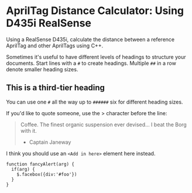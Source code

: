 # AprilTag Distance Calculator: Using D435i RealSense
Using a RealSense D435i, calculate the distance between a reference AprilTag and other AprilTags using C++.


Sometimes it's useful to have different levels of headings to structure your documents. Start lines with a `#` to create headings. Multiple `##` in a row denote smaller heading sizes.

## This is a third-tier heading

You can use one `#` all the way up to `######` six for different heading sizes.

If you'd like to quote someone, use the > character before the line:

> Coffee. The finest organic suspension ever devised... I beat the Borg with it.
> - Captain Janeway

I think you should use an
`<Add in here>` element here instead.

    function fancyAlert(arg) {
      if(arg) {
        $.facebox({div:'#foo'})
      }
    }
